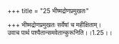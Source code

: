 +++
title = "25 भीष्मद्रोणप्रमुखतः"

+++
भीष्मद्रोणप्रमुखतः सर्वेषां च महीक्षिताम्।  
उवाच पार्थ पश्यैतान्समवेतान्कुरूनिति।।1.25।।